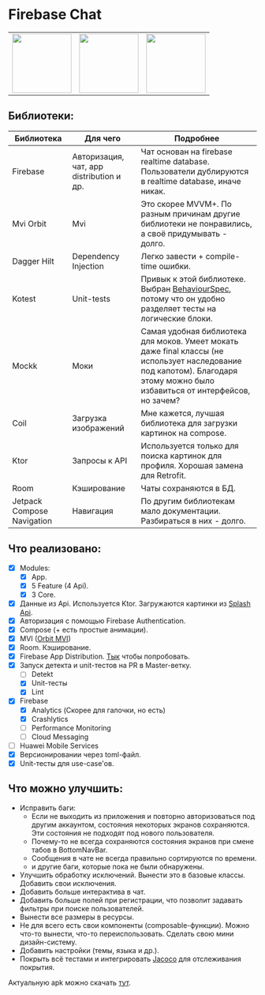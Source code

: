 #  Firebase Chat

<table>
  <tr>
    <td align="center"><img src="/gifs/chat.gif" width="120" /></td>
    <td align="center"><img src="/gifs/profile.gif" width="120" /></td>
    <td align="center"><img src="/gifs/auth.gif" width="120" /></td>
  </tr>
</table>

##  Библиотеки:

| Библиотека | Для чего | Подробнее |
| --- | --- | --- |
| Firebase | Авторизация, чат, app distribution и др. | Чат основан на firebase realtime database. Пользователи дублируются в realtime database, иначе никак. |
| Mvi Orbit | Mvi | Это скорее MVVM+. По разным причинам другие библиотеки не понравились, а своё придумывать - долго. |
| Dagger Hilt | Dependency Injection | Легко завести + compile-time ошибки. |
| Kotest | Unit-tests | Привык к этой библиотеке. Выбран [BehaviourSpec](https://kotest.io/docs/framework/testing-styles.html#behavior-spec), потому что он удобно разделяет тесты на логические блоки. |
| Mockk | Моки | Самая удобная библиотека для моков. Умеет мокать даже final классы (не использует наследование под капотом). Благодаря этому можно было избавиться от интерфейсов, но зачем?  |
| Coil | Загрузка изображений | Мне кажется, лучшая библиотека для загрузки картинок на compose. |
| Ktor | Запросы к API | Используется только для поиска картинок для профиля. Хорошая замена для Retrofit. |
| Room | Кэширование | Чаты сохраняются в БД. |
| Jetpack Compose Navigation | Навигация | По другим библиотекам мало документации. Разбираться в них - долго. |

##  Что реализовано:

- [X] Modules:
  - [X] App.
  - [X] 5 Feature (4 Api).
  - [X] 3 Core.
- [X] Данные из Api. Используется Ktor. Загружаются картинки из [Splash Api](https://unsplash.com/developers).
- [X] Авторизация с помощью Firebase Authentication.
- [X] Compose (+ есть простые анимации).
- [X] MVI ([Orbit MVI](https://github.com/orbit-mvi/orbit-mvi))
- [X] Room. Кэширование.
- [X] Firebase App Distribution. [Тык](https://github.com/Nauruz-Guliev/chat-compose/actions/workflows/job_deploy_firebase_debug.yml) чтобы попробовать.
- [X] Запуск детекта и unit-тестов на PR в Master-ветку.
  - [ ] Detekt
  - [X] Unit-тесты
  - [X] Lint
- [X] Firebase
  - [X] Analytics (Скорее для галочки, но есть)
  - [X] Crashlytics
  - [ ] Performance Monitoring
  - [ ] Cloud Messaging
- [ ] Huawei Mobile Services
- [X] Версионировании через toml-файл.
- [X] Unit-тесты для use-case'ов.

##  Что можно улучшить: 

- Исправить баги:
  - Если не выходить из приложения и повторно авторизоваться под другим аккаунтом, состояния некоторых экранов сохраняются. Эти состояния не подходят под нового пользователя.
  - Почему-то не всегда сохраняются состояния экранов при смене табов в BottomNavBar.
  - Сообщения в чате не всегда правильно сортируются по времени.
  - и другие баги, которые пока не были обнаружены.
- Улучшить обработку исключений. Вынести это в базовые классы. Добавить свои исключения. 
- Добавить больше интерактива в чат.
- Добавить больше полей при регистрации, что позволит задавать фильтры при поиске пользователей.
- Вынести все размеры в ресурсы.
- Не для всего есть свои компоненты (composable-функции). Можно что-то вынести, что-то переиспользовать. Сделать свою мини дизайн-систему.
- Добавить настройки (темы, языка и др.).
- Покрыть всё тестами и интегрировать [Jacoco](https://kotest.io/docs/framework/integrations/jacoco.html) для отслеживания покрытия.

Актуальную apk можно скачать [тут](https://github.com/Nauruz-Guliev/chat-compose/releases/tag/DEMO_v0.0.1). 
